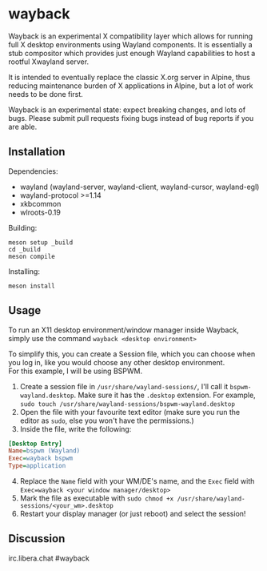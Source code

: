 # wayback

Wayback is an experimental X compatibility layer which allows for running
full X desktop environments using Wayland components.  It is essentially
a stub compositor which provides just enough Wayland capabilities to host
a rootful Xwayland server.

It is intended to eventually replace the classic X.org server in Alpine,
thus reducing maintenance burden of X applications in Alpine, but a lot
of work needs to be done first.

Wayback is an experimental state: expect breaking changes, and lots of
bugs.  Please submit pull requests fixing bugs instead of bug reports
if you are able.

## Installation

Dependencies:
- wayland (wayland-server, wayland-client, wayland-cursor, wayland-egl)
- wayland-protocol >=1.14
- xkbcommon
- wlroots-0.19

Building:
```
meson setup _build
cd _build
meson compile
```

Installing:
```
meson install
```
## Usage

To run an X11 desktop environment/window manager inside Wayback, simply use the command `wayback <desktop environment>`

To simplify this, you can create a Session file, which you can choose when you log in, like you would choose any other desktop environment.  
For this example, I will be using BSPWM.

1. Create a session file in `/usr/share/wayland-sessions/`, I'll call it `bspwm-wayland.desktop`. Make sure it has the `.desktop` extension. For example, `sudo touch /usr/share/wayland-sessions/bspwm-wayland.desktop`
2. Open the file with your favourite text editor (make sure you run the editor as `sudo`, else you won't have the permissions.)
3. Inside the file, write the following:
```ini
[Desktop Entry]
Name=bspwm (Wayland)
Exec=wayback bspwm
Type=application
```
4. Replace the `Name` field with your WM/DE's name, and the `Exec` field with `Exec=wayback <your window manager/desktop>`
5. Mark the file as executable with `sudo chmod +x /usr/share/wayland-sessions/<your_wm>.desktop`
6. Restart your display manager (or just reboot) and select the session!

## Discussion

irc.libera.chat #wayback
